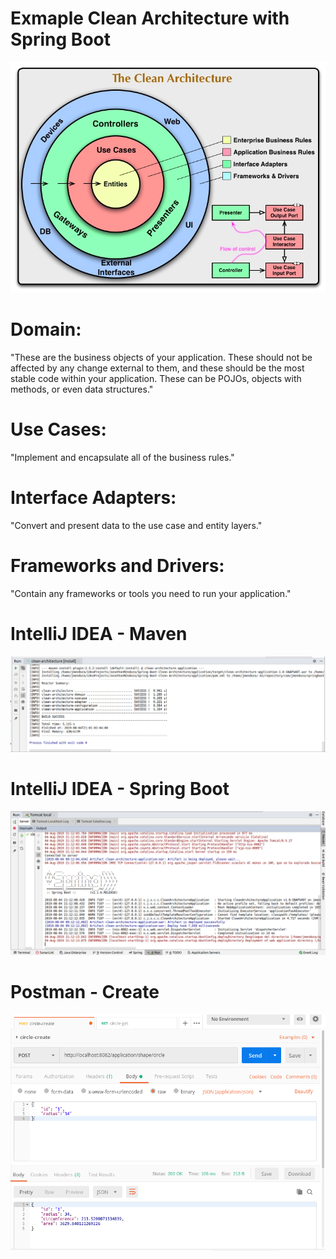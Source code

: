 # Exmaple Clean Architecture with Spring Boot

![Screenshot](clean-architecture.png)

# Domain: 
"These are the business objects of your application. These should not be affected by any change external to them, and these should be the most stable code within your application. These can be POJOs, objects with methods, or even data structures."

# Use Cases: 
"Implement and encapsulate all of the business rules."

# Interface Adapters: 
"Convert and present data to the use case and entity layers."

# Frameworks and Drivers: 
"Contain any frameworks or tools you need to run your application."

# IntelliJ IDEA - Maven
![Screenshot](clean-architecture-maven.png)


# IntelliJ IDEA - Spring Boot
![Screenshot](clean-architecture-spring-boot.png)




# Postman - Create
![Screenshot](clean-architecture-postman-create.png)
